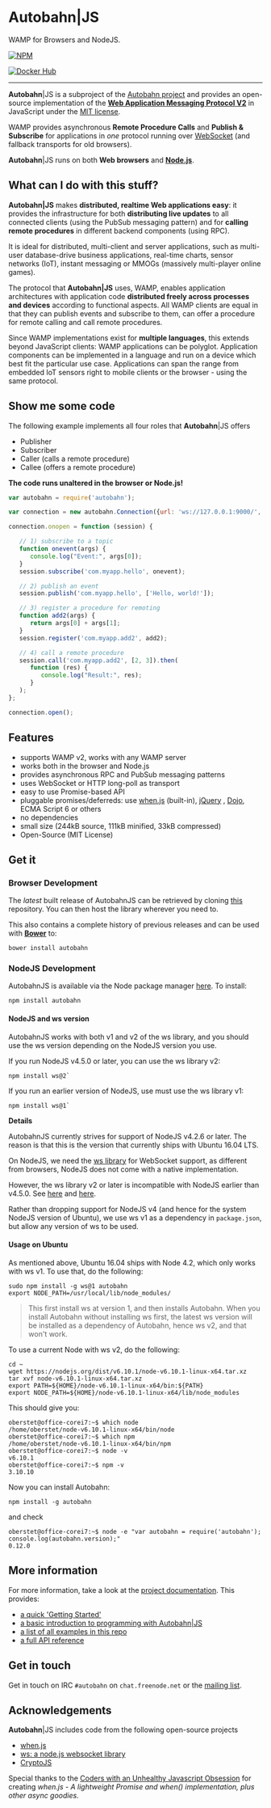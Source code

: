 # **Autobahn**|JS

WAMP for Browsers and NodeJS.

[![NPM](https://nodei.co/npm/autobahn.png?downloads=true&downloadRank=true&stars=true)](https://nodei.co/npm/autobahn/)

[![Docker Hub](https://img.shields.io/badge/docker-ready-blue.svg)](https://hub.docker.com/r/crossbario/autobahn-js/)

---

**Autobahn**|JS is a subproject of the [Autobahn project](http://autobahn.ws/) and provides an open-source implementation of the **[Web Application Messaging Protocol V2](http://wamp.ws/)** in JavaScript under the [MIT license](/LICENSE).

WAMP provides asynchronous **Remote Procedure Calls** and **Publish & Subscribe** for applications in *one* protocol running over [WebSocket](http://tools.ietf.org/html/rfc6455) (and fallback transports for old browsers).

**Autobahn**|JS runs on both **Web browsers** and **[Node.js](http://nodejs.org/)**.

## What can I do with this stuff?

**Autobahn|JS** makes **distributed, realtime Web applications easy**: it provides the infrastructure for both **distributing live updates** to all connected clients (using the PubSub messaging pattern) and for **calling remote procedures** in different backend components (using RPC).

It is ideal for distributed, multi-client and server applications, such as multi-user database-drive business applications, real-time charts, sensor networks (IoT), instant messaging or MMOGs (massively multi-player online games).

The protocol that **Autobahn|JS** uses, WAMP, enables application architectures with application code **distributed freely across processes and devices** according to functional aspects. All WAMP clients are equal in that they can publish events and subscribe to them, can offer a procedure for remote calling and call remote procedures.

Since WAMP implementations exist for **multiple languages**, this extends beyond JavaScript clients: WAMP applications can be polyglot. Application components can be implemented in a language and run on a device which best fit the particular use case. Applications can span the range from embedded IoT sensors right to mobile clients or the browser - using the same protocol.

## Show me some code

The following example implements all four roles that **Autobahn**|JS offers

 * Publisher
 * Subscriber
 * Caller (calls a remote procedure)
 * Callee (offers a remote procedure)

**The code runs unaltered in the browser or Node.js!**

```javascript
var autobahn = require('autobahn');

var connection = new autobahn.Connection({url: 'ws://127.0.0.1:9000/', realm: 'realm1'});

connection.onopen = function (session) {

   // 1) subscribe to a topic
   function onevent(args) {
      console.log("Event:", args[0]);
   }
   session.subscribe('com.myapp.hello', onevent);

   // 2) publish an event
   session.publish('com.myapp.hello', ['Hello, world!']);

   // 3) register a procedure for remoting
   function add2(args) {
      return args[0] + args[1];
   }
   session.register('com.myapp.add2', add2);

   // 4) call a remote procedure
   session.call('com.myapp.add2', [2, 3]).then(
      function (res) {
         console.log("Result:", res);
      }
   );
};

connection.open();
```

Features
--------

* supports WAMP v2, works with any WAMP server
* works both in the browser and Node.js
* provides asynchronous RPC and PubSub messaging patterns
* uses WebSocket or HTTP long-poll as transport
* easy to use Promise-based API
* pluggable promises/deferreds: use [when.js](https://github.com/cujojs/when)  (built-in), [jQuery](http://api.jquery.com/category/deferred-object/) , [Dojo](http://dojotoolkit.org/reference-guide/1.7/dojo/Deferred.html), ECMA Script 6 or others
* no dependencies
* small size (244kB source, 111kB minified, 33kB compressed)
* Open-Source (MIT License)


## Get it

### Browser Development

The *latest* built release of AutobahnJS can be retrieved by cloning [this](https://github.com/crossbario/autobahn-js-built) repository. You can then host the library wherever you need to.

This also contains a complete history of previous releases and can be used with **[Bower](http://bower.io/)** to:

	bower install autobahn


### NodeJS Development

AutobahnJS is available via the Node package manager [here](https://www.npmjs.org/package/autobahn). To install:

	npm install autobahn

#### NodeJS and ws version

AutobahnJS works with both v1 and v2 of the ws library, and you should use the ws version depending on the NodeJS version you use.

If you run NodeJS v4.5.0 or later, you can use the ws library v2:

```console
npm install ws@2`
```

If you run an earlier version of NodeJS, use must use the ws library v1:

```console
npm install ws@1`
```

**Details**

AutobahnJS currently strives for support of NodeJS v4.2.6 or later. The reason is that this is the version that currently ships with Ubuntu 16.04 LTS.

On NodeJS, we need the [ws library](https://github.com/websockets/ws/) for WebSocket support, as different from browsers, NodeJS does not come with a native implementation.

However, the ws library v2 or later is incompatible with NodeJS earlier than v4.5.0. See [here](http://stackoverflow.com/a/42331959/884770) and [here](https://github.com/websockets/ws/issues/989).

Rather than dropping support for NodeJS v4 (and hence for the system NodeJS version of Ubuntu), we use ws v1 as a dependency in `package.json`, but allow any version of ws to be used.

#### Usage on Ubuntu

As mentioned above, Ubuntu 16.04 ships with Node 4.2, which only works with ws v1. To use that, do the following:

```console
sudo npm install -g ws@1 autobahn
export NODE_PATH=/usr/local/lib/node_modules/
```

> This first install ws at version 1, and then installs Autobahn. When you install Autobahn without installing ws first, the latest ws version will be installed as a dependency of Autobahn, hence ws v2, and that won't work.

To use a current Node with ws v2, do the following:

```console
cd ~
wget https://nodejs.org/dist/v6.10.1/node-v6.10.1-linux-x64.tar.xz
tar xvf node-v6.10.1-linux-x64.tar.xz
export PATH=${HOME}/node-v6.10.1-linux-x64/bin:${PATH}
export NODE_PATH=${HOME}/node-v6.10.1-linux-x64/lib/node_modules
```

This should give you:

```console
oberstet@office-corei7:~$ which node
/home/oberstet/node-v6.10.1-linux-x64/bin/node
oberstet@office-corei7:~$ which npm
/home/oberstet/node-v6.10.1-linux-x64/bin/npm
oberstet@office-corei7:~$ node -v
v6.10.1
oberstet@office-corei7:~$ npm -v
3.10.10
```

Now you can install Autobahn:

```console
npm install -g autobahn
```

and check

```console
oberstet@office-corei7:~$ node -e "var autobahn = require('autobahn'); console.log(autobahn.version);"
0.12.0
```

## More information

For more information, take a look at the [project documentation](/doc/README.md). This provides:

* [a quick 'Getting Started'](/doc/getting-started.md)
* [a basic introduction to programming with Autobahn|JS](/doc/programming.md)
* [a list of all examples in this repo](/doc/examples.md)
* [a full API reference](/doc/reference.md)


## Get in touch

Get in touch on IRC `#autobahn` on `chat.freenode.net` or the [mailing list](http://groups.google.com/group/autobahnws).


## Acknowledgements

**Autobahn**|JS includes code from the following open-source projects

  * [when.js](https://github.com/cujojs/when)
  * [ws: a node.js websocket library](https://github.com/einaros/ws)
  * [CryptoJS](http://code.google.com/p/crypto-js/)

Special thanks to the [Coders with an Unhealthy Javascript Obsession](http://cujojs.com/) for creating *when.js - A lightweight Promise and when() implementation, plus other async goodies.*
